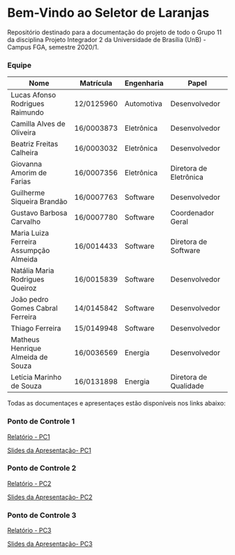# Bem-Vindo ao Seletor de Laranjas

Repositório destinado para a documentação do projeto de todo o Grupo 11 da disciplina Projeto Integrador 2 da Universidade de Brasília (UnB) - Campus FGA, semestre 2020/1.

### Equipe
|Nome|Matrícula|Engenharia|Papel|
|---|--|--|--|
|Lucas Afonso Rodrigues Raimundo|12/0125960|Automotiva|Desenvolvedor|
|Camilla Alves de Oliveira|16/0003873|Eletrônica|Desenvolvedor|
|Beatriz Freitas Calheira |16/0003032|Eletrônica|Desenvolvedor|
|Giovanna Amorim de Farias|16/0007356|Eletrônica|Diretora de Eletrônica|
|Guilherme Siqueira Brandão| 16/0007763|Software|Desenvolvedor|
|Gustavo Barbosa Carvalho |16/0007780|Software|Coordenador Geral|
|Maria Luiza Ferreira Assumpção Almeida|16/0014433|Software|Diretora de Software|
|Natália Maria Rodrigues Queiroz|16/0015839|Software|Desenvolvedor|
|João pedro Gomes Cabral Ferreira| 14/0145842|Software|Desenvolvedor|
|Thiago Ferreira| 15/0149948|Software|Desenvolvedor|
|Matheus Henrique Almeida de Souza |16/0036569|Energia|Desenvolvedor|
|Letícia Marinho de Souza| 16/0131898|Energia|Diretora de Qualidade|


Todas as documentaçes e apresentaçes estão disponíveis nos links abaixo:

### Ponto de Controle 1 
[Relatório - PC1](https://drive.google.com/file/d/18j9-SYNgyIUS-WtS4NHe0O6QYvBNNcWx/view?usp=sharing)

[Slides da Apresentação- PC1](https://docs.google.com/presentation/d/15gJrmiinGqDoBWLkSsvqtA2A6-0a5OMZqihFtfnwojk/edit?usp=sharing) 

### Ponto de Controle 2
[Relatório - PC2](https://drive.google.com/file/d/1dKO_6P-_7HIogEkFsI3zvTecFeGY4JJO/view?usp=sharing)

[Slides da Apresentação- PC2](https://docs.google.com/presentation/d/1lLEcrgkeHGtxaDlYQKXzqmL7DYRdHPpItw2LchV_DKY/edit?usp=sharing) 

### Ponto de Controle 3
[Relatório - PC3](https://drive.google.com/file/d/1rfNGW2OtxaW_8wgvzr5m4yIJr2TiqhNd/view?usp=sharing)

[Slides da Apresentação- PC3](https://docs.google.com/presentation/d/1AKGwCXgLcFG2aNCmQgDqKu8tNfcO3AM_-uMfQpx3DOM/edit?usp=sharing) 
